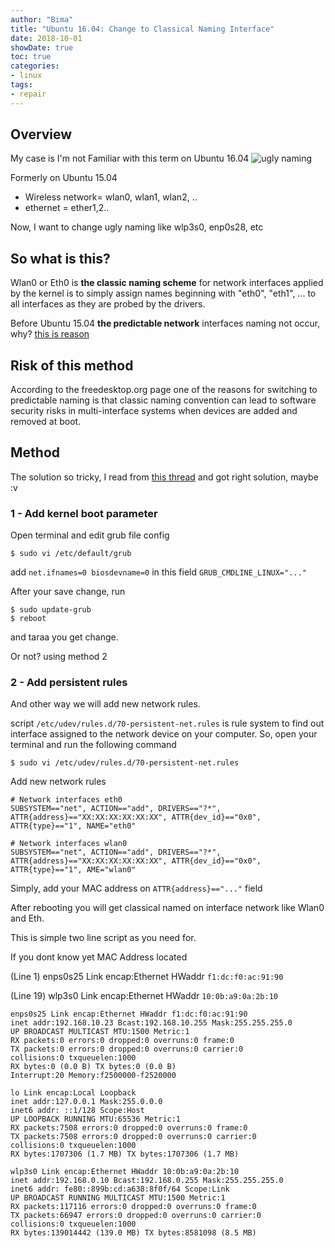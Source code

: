 ```yaml
---
author: "Bima"
title: "Ubuntu 16.04: Change to Classical Naming Interface"
date: 2018-10-01
showDate: true
toc: true
categories:
- linux
tags:
- repair
---
```


## Overview
My case is I'm not Familiar with this term on Ubuntu 16.04
![ugly naming](https://gblobscdn.gitbook.com/assets%2F-M4hrSq2FgEwSBYhHwyl%2F-M4hsuqa5BQ4gBgwIn2d%2F-M4i0vuVdGvambPchX0c%2Fsetting-classical-naming-interface-01.png?alt=media&token=705ddf45-bf8f-4fdb-bfb2-b96ab4ebc990)

Formerly on Ubuntu 15.04
* Wireless network= wlan0, wlan1, wlan2, ..
* ethernet = ether1,2..

Now, I want to change ugly naming like wlp3s0, enp0s28, etc



## So what is this?
Wlan0 or Eth0 is **the classic naming scheme** for network interfaces applied by the kernel is to simply assign names beginning with "eth0", "eth1", ... to all interfaces as they are probed by the drivers.

Before Ubuntu 15.04 **the predictable network** interfaces naming not occur, why? [this is reason](https://www.freedesktop.org/wiki/Software/systemd/PredictableNetworkInterfaceNames/)



## Risk of this method
According to the freedesktop.org page one of the reasons for switching to predictable naming is that classic naming convention can lead to software security risks in multi-interface systems when devices are added and removed at boot. 

## Method
The solution so tricky, I read from [this thread](https://askubuntu.com/questions/767786/changing-network-interfaces-name-ubuntu-16-04) and got right solution, maybe :v

### 1 - Add kernel boot parameter
Open terminal and edit grub file config

    $ sudo vi /etc/default/grub

add `net.ifnames=0 biosdevname=0` in this field `GRUB_CMDLINE_LINUX="..."` 

After your save change, run

    $ sudo update-grub
    $ reboot

and taraa you get change. 

Or not? using method 2

### 2 - Add persistent rules
And other way we will add new network rules.

script `/etc/udev/rules.d/70-persistent-net.rules` is rule system to find out interface assigned to the network device on your computer. So, open your terminal and run the following command

    $ sudo vi /etc/udev/rules.d/70-persistent-net.rules

Add new network rules

    # Network interfaces eth0
    SUBSYSTEM=="net", ACTION=="add", DRIVERS=="?*", ATTR{address}=="XX:XX:XX:XX:XX:XX", ATTR{dev_id}=="0x0", ATTR{type}=="1", NAME="eth0"

    # Network interfaces wlan0
    SUBSYSTEM=="net", ACTION=="add", DRIVERS=="?*", ATTR{address}=="XX:XX:XX:XX:XX:XX", ATTR{dev_id}=="0x0", ATTR{type}=="1", AME="wlan0"

Simply, add your MAC address on `ATTR{address}=="..."` field

After rebooting you will get classical named on interface network like Wlan0 and Eth.

This is simple two line script as you need for.

If you dont know yet MAC Address located

(Line 1) enps0s25 Link encap:Ethernet HWaddr `f1:dc:f0:ac:91:90`

(Line 19) wlp3s0 Link encap:Ethernet HWaddr `10:0b:a9:0a:2b:10`

    enps0s25 Link encap:Ethernet HWaddr f1:dc:f0:ac:91:90
    inet addr:192.168.10.23 Bcast:192.168.10.255 Mask:255.255.255.0
    UP BROADCAST MULTICAST MTU:1500 Metric:1
    RX packets:0 errors:0 dropped:0 overruns:0 frame:0
    TX packets:0 errors:0 dropped:0 overruns:0 carrier:0
    collisions:0 txqueuelen:1000
    RX bytes:0 (0.0 B) TX bytes:0 (0.0 B)
    Interrupt:20 Memory:f2500000-f2520000

    lo Link encap:Local Loopback
    inet addr:127.0.0.1 Mask:255.0.0.0
    inet6 addr: ::1/128 Scope:Host
    UP LOOPBACK RUNNING MTU:65536 Metric:1
    RX packets:7508 errors:0 dropped:0 overruns:0 frame:0
    TX packets:7508 errors:0 dropped:0 overruns:0 carrier:0
    collisions:0 txqueuelen:1000
    RX bytes:1707306 (1.7 MB) TX bytes:1707306 (1.7 MB)

    wlp3s0 Link encap:Ethernet HWaddr 10:0b:a9:0a:2b:10
    inet addr:192.168.0.10 Bcast:192.168.0.255 Mask:255.255.255.0
    inet6 addr: fe80::899b:cd:a638:8f0f/64 Scope:Link
    UP BROADCAST RUNNING MULTICAST MTU:1500 Metric:1
    RX packets:117116 errors:0 dropped:0 overruns:0 frame:0
    TX packets:66947 errors:0 dropped:0 overruns:0 carrier:0
    collisions:0 txqueuelen:1000
    RX bytes:139014442 (139.0 MB) TX bytes:8581098 (8.5 MB)